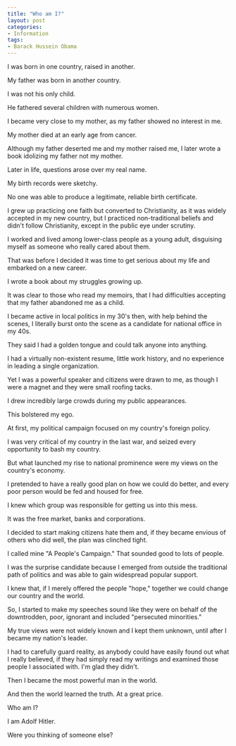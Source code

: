 ```yaml
---
title: "Who am I?"
layout: post
categories:
- Information
tags:
- Barack Hussein Obama
---
```


I was born in one country, raised in another.

My father was born in another country.

I was not his only child.

He fathered several children with numerous women.

I became very close to my mother, as my father showed no interest in me.

My mother died at an early age from cancer.

Although my father deserted me and my mother raised me, I later wrote a book idolizing my father not my mother.

Later in life, questions arose over my real name.

My birth records were sketchy.

No one was able to produce a legitimate, reliable birth certificate.

I grew up practicing one faith but converted to Christianity, as it was widely accepted in my new country, but I practiced non-traditional beliefs and didn't follow Christianity, except in the public eye under scrutiny.

I worked and lived among lower-class people as a young adult, disguising myself as someone who really cared about them.

That was before I decided it was time to get serious about my life and embarked on a new career.

I wrote a book about my struggles growing up.

It was clear to those who read my memoirs, that I had difficulties accepting that my father abandoned me as a child.

I became active in local politics in my 30's then, with help behind the scenes, I literally burst onto the scene as a candidate for national office in my 40s.

They said I had a golden tongue and could talk anyone into anything.

I had a virtually non-existent resume, little work history, and no experience in leading a single organization.

Yet I was a powerful speaker and citizens were drawn to me, as though I were a magnet and they were small roofing tacks.

I drew incredibly large crowds during my public appearances.

This bolstered my ego.

At first, my political campaign focused on my country's foreign policy.

I was very critical of my country in the last war, and seized every opportunity to bash my country.

But what launched my rise to national prominence were my views on the country's economy.

I pretended to have a really good plan on how we could do better, and every poor person would be fed and housed for free.

I knew which group was responsible for getting us into this mess.

It was the free market, banks and corporations.

I decided to start making citizens hate them and, if they became envious of others who did well, the plan was clinched tight.

I called mine "A People's Campaign." That sounded good to lots of people.

I was the surprise candidate because I emerged from outside the traditional path of politics and was able to gain widespread popular support.

I knew that, if I merely offered the people "hope," together we could change our country and the world.

So, I started to make my speeches sound like they were on behalf of the downtrodden, poor, ignorant and included "persecuted minorities."

My true views were not widely known and I kept them unknown, until after I became my nation's leader.

I had to carefully guard reality, as anybody could have easily found out what I really believed, if they had simply read my writings and examined those people I associated with. I'm glad they didn't.

Then I became the most powerful man in the world.

And then the world learned the truth. At a great price.

Who am I?

I am Adolf Hitler.

Were you thinking of someone else?